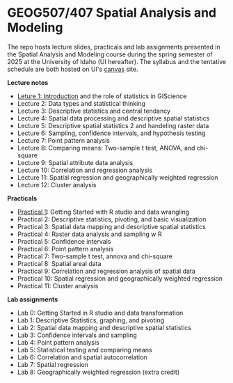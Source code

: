 # GEOG507/407 Spatial Analysis and Modeling

The repo hosts lecture slides, practicals and lab assignments presented in the Spatial Analysis and Modeling course during the spring semester of 2025 at the University of Idaho (UI hereafter). The syllabus and the tentative schedule are both hosted on UI's [canvas](https://canvas.uidaho.edu/) site.

**Lecture notes**

-   [Leture 1: Introduction](Lectures/Lecture1.html) and the role of statistics in GIScience
-   Lecture 2: Data types and statistical thinking
-   Lecture 3: Descriptive statistics and central tendancy
-   Lecture 4: Spatial data processing and descriptive spatial statistics
-   Lecture 5: Descriptive spatial statistics 2 and handeling raster data
-   Lecture 6: Sampling, confidence intervals, and hypothesis testing
-   Lecture 7: Point pattern analysis
-   Lecture 8: Comparing means: Two-sample t test, ANOVA, and chi-square
-   Lecture 9: Spatial attribute data analysis
-   Lecture 10: Correlation and regression analysis
-   Lecture 11: Spatial regression and geographically weighted regression
-   Lecture 12: Cluster analysis

**Practicals**

-   [Practical 1](Practicals/1_Practical.html): Getting Started with R studio and data wrangling
-   Practical 2: Descriptive statistics, pivoting, and basic visualization
-   Practical 3: Spatial data mapping and descriptive spatial statistics
-   Practical 4: Raster data analysis and sampling w R
-   Practical 5: Confidence intervals
-   Practical 6: Point pattern analysis
-   Practical 7: Two-sample t test, annova and chi-square
-   Practical 8: Spatial areal data
-   Practical 9: Correlation and regression analysis of spatial data
-   Practical 10: Spatial regression and geographically weighted regression
-   Practical 11: Cluster analysis

**Lab assignments**

-   Lab 0: Getting Started in R studio and data transformation
-   Lab 1: Descriptive Statistics, graphing, and pivoting
-   Lab 2: Spatial data mapping and descriptive spatial statistics
-   Lab 3: Confidence intervals and sampling
-   Lab 4: Point pattern analysis
-   Lab 5: Statistical testing and comparing means
-   Lab 6: Correlation and spatial autocorrelation
-   Lab 7: Spatial regression
-   Lab 8: Geographically weighted regression (extra credit)
